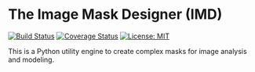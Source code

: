 # The Image Mask Designer (IMD)

[![Build Status](https://travis-ci.org/aymgal/IMD.svg?branch=main)](https://travis-ci.org/aymgal/IMD)
[![Coverage Status](https://coveralls.io/repos/github/aymgal/IMD/badge.svg?branch=main)](https://coveralls.io/github/aymgal/IMD?branch=main)
[![License: MIT](https://img.shields.io/badge/License-MIT-yellow.svg)](https://opensource.org/licenses/MIT)

This is a Python utility engine to create complex masks for image analysis and modeling.
